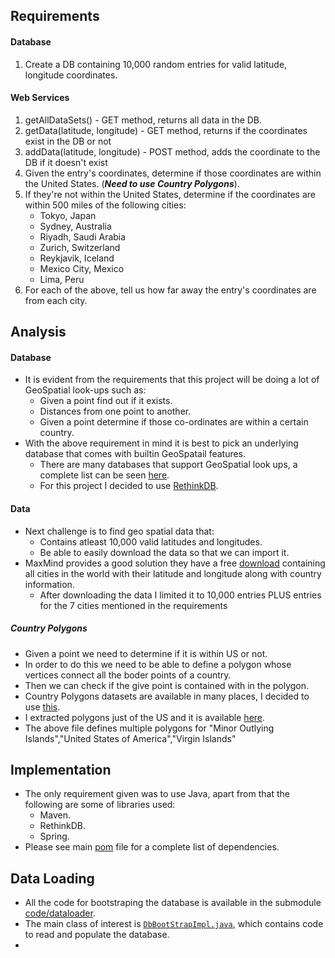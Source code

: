 ## Requirements

#### Database
1. Create a DB containing 10,000 random entries for valid latitude, longitude coordinates. 

#### Web Services

1. getAllDataSets() - GET method, returns all data in the DB.
1. getData(latitude, longitude) - GET method, returns if the coordinates exist in the DB or not
1. addData(latitude, longitude) - POST method, adds the coordinate to the DB if it doesn't exist
1. Given the entry's coordinates, determine if those coordinates are within the United States. (__*Need to use Country Polygons*__).
1. If they're not within the United States, determine if the coordinates are within 500 miles of the following cities:
	* Tokyo, Japan
	* Sydney, Australia
	* Riyadh, Saudi Arabia
	* Zurich, Switzerland
	* Reykjavik, Iceland
	* Mexico City, Mexico
	* Lima, Peru
1. For each of the above, tell us how far away the entry's coordinates are from each city.

## Analysis

#### Database
* It is evident from the requirements that this project will be doing a lot of GeoSpatial look-ups such as:
	* Given a point find out if it exists.
	* Distances from one point to another.
	* Given a point determine if those co-ordinates are within a certain country.
* With the above requirement in mind it is best to pick an underlying database that comes with builtin GeoSpatail features.
	* There are many databases that support GeoSpatial look ups, a complete list can be seen [here](https://en.wikipedia.org/wiki/Spatial_database).
	* For this project I decided to use [RethinkDB](http://rethinkdb.com/).
		
#### Data

* Next challenge is to find geo spatial data that:
	* Contains atleast 10,000 valid latitudes and longitudes.
	* Be able to easily download the data so that we can import it.
* MaxMind provides a good solution they have a free [download](https://www.maxmind.com/en/free-world-cities-database) containing all cities in the world with their latitude and longitude along with country information.
	* After downloading the data I limited it to 10,000 entries PLUS entries for the 7 cities mentioned in the requirements

##### Country Polygons
* Given a point we need to determine if it is within US or not.
* In order to do this we need to be able to define a polygon whose vertices connect all the boder points of a country.
* Then we can check if the give point is contained with in the polygon.
* Country Polygons datasets are available in many places, I decided to use [this](https://github.com/datasets/geo-countries).
* I extracted polygons just of the US and it is available [here](https://github.com/devender/puretawny/blob/master/data/us.geojson).
* The above file defines multiple polygons for "Minor Outlying Islands","United States of America","Virgin Islands"

## Implementation

* The only requirement given was to use Java, apart from that the following are some of libraries used: 
	* Maven.
	* RethinkDB.
	* Spring.
* Please see main [pom](https://github.com/devender/puretawny/blob/master/code/pom.xml) file for a complete list of dependencies.


## Data Loading

* All the code for bootstraping the database is available in the submodule [code/dataloader](https://github.com/devender/puretawny/tree/master/code/dataLoader).
* The main class of interest is [```DbBootStrapImpl.java```](https://github.com/devender/puretawny/blob/master/code/dataLoader/src/main/java/com/gdr/puretawny/dataLoader/impl/DbBootStrapImpl.java), which contains code to read and populate the database.
* 


